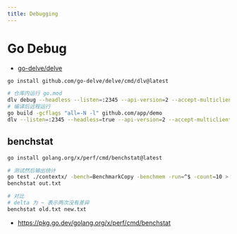 ```yaml
---
title: Debugging
---
```


# Go Debug

- [go-delve/delve](https://github.com/go-delve/delve)

```bash
go install github.com/go-delve/delve/cmd/dlv@latest

# 仓库内运行 go.mod
dlv debug --headless --listen=:2345 --api-version=2 --accept-multiclient
# 编译后远程运行
go build -gcflags "all=-N -l" github.com/app/demo
dlv --listen=:2345 --headless=true --api-version=2 --accept-multiclient exec ./demo
```

## benchstat

```bash
go install golang.org/x/perf/cmd/benchstat@latest

# 测试然后输出统计
go test ./contextx/ -bench=BenchmarkCopy -benchmem -run=^$ -count=10 > out.txt
benchstat out.txt

# 对比
# delta 为 ~ 表示两次没有差异
benchstat old.txt new.txt
```

- https://pkg.go.dev/golang.org/x/perf/cmd/benchstat